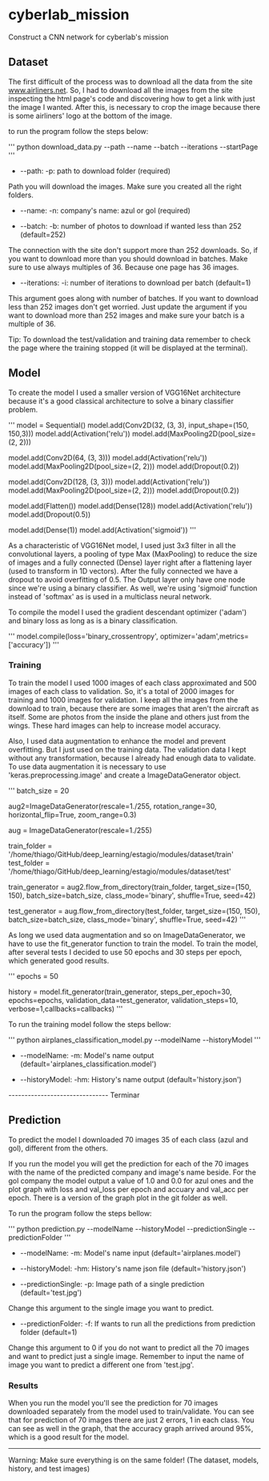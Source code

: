 # cyberlab_mission
Construct a CNN network for cyberlab's mission

## Dataset

The first difficult of the process was to download all the data from the site www.airliners.net. So, I had to download all the images from the site inspecting the html page's code and discovering how to get a link with just the image I wanted. After this, is necessary to crop the image because there is some airliners' logo at the bottom of the image.

to run the program follow the steps below:

'''
python download_data.py --path --name --batch --iterations --startPage
'''

* --path: -p: path to download folder (required)

Path you will download the images. Make sure you created all the right folders.

* --name: -n: company's name: azul or gol (required)

* --batch: -b: number of photos to download if wanted less than 252 (default=252)

The connection with the site don't support more than 252 downloads. So, if you want to download more than you should download in batches. Make sure to use always multiples of 36. Because one page has 36 images.

* --iterations: -i: number of iterations to download per batch (default=1)

This argument goes along with number of batches. If you want to download less than 252 images don't get worried. Just update the argument if you want to download more than 252 images and make sure your batch is a multiple of 36.

Tip: To download the test/validation and training data remember to check the page where the training stopped (it will be displayed at the terminal).

## Model

To create the model I used a smaller version of VGG16Net architecture because it's a good classical architecture to solve a binary classifier problem.

'''
model = Sequential()
model.add(Conv2D(32, (3, 3), input_shape=(150, 150,3)))
model.add(Activation('relu'))
model.add(MaxPooling2D(pool_size=(2, 2)))

model.add(Conv2D(64, (3, 3)))
model.add(Activation('relu'))
model.add(MaxPooling2D(pool_size=(2, 2)))
model.add(Dropout(0.2))

model.add(Conv2D(128, (3, 3)))
model.add(Activation('relu'))
model.add(MaxPooling2D(pool_size=(2, 2)))
model.add(Dropout(0.2))

model.add(Flatten())
model.add(Dense(128))
model.add(Activation('relu'))
model.add(Dropout(0.5))

model.add(Dense(1))
model.add(Activation('sigmoid'))
'''

As a characteristic of VGG16Net model, I used just 3x3 filter in all the convolutional layers, a pooling of type Max (MaxPooling) to reduce the size of images and a fully connected (Dense) layer right after a flattening layer (used to transform in 1D vectors). After the fully connected we have a dropout to avoid overfitting of 0.5. The Output layer only have one node since we're using a binary classifier. As well, we're using 'sigmoid' function instead of 'softmax' as is used in a multiclass neural network.

To compile the model I used the gradient descendant optimizer ('adam') and binary loss as long as is a binary classification.

'''
model.compile(loss='binary_crossentropy', optimizer='adam',metrics=['accuracy'])
'''

### Training

To train the model I used 1000 images of each class approximated and 500 images of each class to validation. So, it's a total of 2000 images for training and 1000 images for validation. I keep all the images from the download to train, because there are some images that aren't the aircraft as itself. Some are photos from the inside the plane and others just from the wings. These hard images can help to increase model accuracy.

Also, I used data augmentation to enhance the model and prevent overfitting. But I just used on the training data. The validation data I kept without any transformation, because I already had enough data to validate. To use data augmentation it is necessary to use 'keras.preprocessing.image' and create a ImageDataGenerator object.

'''
batch_size = 20

aug2=ImageDataGenerator(rescale=1./255, rotation_range=30, 
                    horizontal_flip=True, 
                    zoom_range=0.3)
                    
aug = ImageDataGenerator(rescale=1./255)

train_folder = '/home/thiago/GitHub/deep_learning/estagio/modules/dataset/train'
test_folder = '/home/thiago/GitHub/deep_learning/estagio/modules/dataset/test'

train_generator = aug2.flow_from_directory(train_folder,                                                    target_size=(150, 150),                                                    batch_size=batch_size,                                                    class_mode='binary', shuffle=True, seed=42)

test_generator = aug.flow_from_directory(test_folder,                                                  target_size=(150, 150),                                                  batch_size=batch_size,                                                  class_mode='binary', shuffle=True, seed=42)
'''

As long we used data augmentation and so on ImageDataGenerator, we have to use the fit_generator function to train the model. To train the model, after several tests I decided to use 50 epochs and 30 steps per epoch, which generated good results.

'''
epochs     = 50

history = model.fit_generator(train_generator,                    steps_per_epoch=30,                    epochs=epochs,                    validation_data=test_generator,                    validation_steps=10,                    verbose=1,callbacks=callbacks)
'''

To run the training model follow the steps bellow:

'''
python airplanes_classification_model.py --modelName --historyModel
'''

* --modelName: -m: Model's name output (default='airplanes_classification.model')

* --historyModel: -hm: History's name output (default='history.json')

------------------------------- Terminar

## Prediction

To predict the model I downloaded 70 images 35 of each class (azul and gol), different from the others.

If you run the model you will get the prediction for each of the 70 images with the name of the predicted company and image's name beside. For the gol company the model output a value of 1.0 and 0.0 for azul ones and the plot graph with loss and val_loss per epoch and accuary and val_acc per epoch. There is a version of the graph plot in the git folder as well.

To run the program follow the steps bellow:

'''
python prediction.py --modelName --historyModel --predictionSingle --predictionFolder
'''

* --modelName: -m: Model's name input (default='airplanes.model')

* --historyModel: -hm: History's name json file (default='history.json')

* --predictionSingle: -p: Image path of a single prediction (default='test.jpg')

Change this argument to the single image you want to predict.

* --predictionFolder: -f: If wants to run all the predictions from prediction folder (default=1)

Change this argument to 0 if you do not want to predict all the 70 images and want to predict just a single image. Remember to input the name of image you want to predict a different one from 'test.jpg'.

### Results

When you run the model you'll see the prediction for 70 images downloaded separately from the model used to train/validate. You can see that for prediction of 70 images there are just 2 errors, 1 in each class. You can see as well in the graph, that the accuracy graph arrived around 95%, which is a good result for the model.

--------------------------------------------------------------------------------------

Warning: Make sure everything is on the same folder! (The dataset, models, history, and test images)






